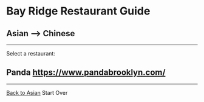 # Bay Ridge Restaurant Guide
## Asian --> Chinese
---
Select a restaurant:
## Panda https://www.pandabrooklyn.com/
---
[Back to Asian](asian.md)
Start Over